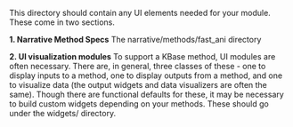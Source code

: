 This directory should contain any UI elements needed for your module. These come in two sections.

**1. Narrative Method Specs**
The narrative/methods/fast_ani directory

**2. UI visualization modules**
To support a KBase method, UI modules are often necessary. There are, in general, three classes
of these - one to display inputs to a method, one to display outputs from a method, and one to
visualize data (the output widgets and data visualizers are often the same). Though there are
functional defaults for these, it may be necessary to build custom widgets depending on your 
methods. These should go under the widgets/ directory.

